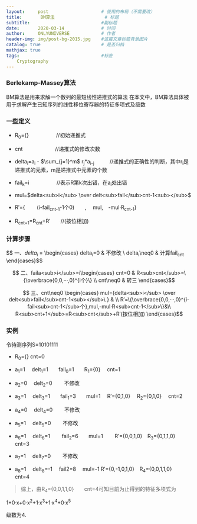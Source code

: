 ```yaml
---
layout:     post                    # 使用的布局（不需要改）
title:       BM算法                   # 标题 
subtitle:                           #副标题
date:       2020-03-14              # 时间
author:     ONLYUNIVERSE            # 作者
header-img: img/post-bg-2015.jpg    #这篇文章标题背景图片
catalog: true                       # 是否归档
mathjax: true
tags:                               #标签
    Cryptography
---
```


### Berlekamp-Massey算法

BM算法是用来求解一个数列的最短线性递推式的算法
在本文中，BM算法具体被用于求解产生已知序列的线性移位寄存器的特征多项式及级数

### 一些定义

- R<sub>0</sub>={}  &emsp;&emsp;&emsp;&emsp;&emsp;//初始递推式

- cnt &emsp;&emsp;&emsp;&emsp;&emsp;&emsp;//递推式的修改次数

- delta<sub>i</sub>=a<sub>i</sub> - $\sum_{j=1}^m$ r<sub>j</sub>*a<sub>i-j</sub>&emsp;&emsp;&emsp;//递推式的正确性的判断，其中r<sub>i</sub>是递推式的元素，m是递推式中元素的个数

- fail<sub>k</sub>=i&emsp;&emsp;&emsp;&emsp;&emsp; //表示R第k次出错，在a<sub>i</sub>处出错

- mul=$delta<sub>i</sub> \over delt<sub>fail</sub>cnt-1<sub></sub>$

- R′={ &emsp;&emsp;(i-fail<sub>cnt-1</sub>-1个0)&emsp;&emsp;, &emsp;mul,&emsp;-mul·R<sub>cnt-1</sub>}

- R<sub>cnt+1</sub>=R<sub>cnt</sub>+R′&emsp;&emsp;//(按位相加)

### 计算步骤

$$ 一、$delta_i$ = \begin{cases}
delta<sub>i</sub>=0 & 不修改 \\
delta<sub>i</sub>\neq0 & 计算fail<sub>cnt</sub>
\end{cases}$$

$$ 二、faila<sub>i</sub>=i\begin{cases}
cnt=0 & R<sub>cnt</sub>=\{\overbrace{0,0,···,0}^{i个}\} \\
cnt\neq0 & 转三
\end{cases}$$

$$ 三、cnt\neq0 \begin{cases}
mul={delta<sub>i</sub> \over delt<sub>fail</sub>cnt-1<sub></sub>\ } & \\
R′=\{\overbrace{0,0,···,0}^{i-fail<sub>cnt-1</sub>个},mul,-mul·R<sub>cnt-1</sub>\}&\\
R<sub>cnt+1</sub>=R<sub>cnt</sub>+R′(按位相加)
\end{cases}$$

### 实例

令待测序列S=10101111

- R<sub>0</sub>={} cnt=0

- a<sub>1</sub>=1 &emsp;delt<sub>1</sub>=1&emsp;&emsp;fail<sub>0</sub>=1&emsp;&emsp;R<sub>1</sub>={0} &emsp;cnt=1

- a<sub>2</sub>=0 &emsp;delt<sub>2</sub>=0 &emsp;&emsp;不修改

- a<sub>3</sub>=1 &emsp;delt<sub>3</sub>=1&emsp;&emsp;fail<sub>1</sub>=3&emsp;&emsp;mul=1&emsp; R′={0,1,0} &emsp;R<sub>2</sub>={0,1,0} &emsp;cnt=2

- a<sub>4</sub>=0 &emsp;delt<sub>4</sub>=0 &emsp;&emsp;不修改

- a<sub>5</sub>=1 &emsp;delt<sub>5</sub>=0 &emsp;&emsp;不修改

- a<sub>6</sub>=1 &emsp;delt<sub>6</sub>=1  &emsp;&emsp;fail<sub>2</sub>=6&emsp;&emsp;mul=1 &emsp;&emsp;R′={0,0,1,0}&emsp;R<sub>3</sub>={0,1,1,0}&emsp;&emsp;cnt=3

- a<sub>7</sub>=1 &emsp;delt<sub>7</sub>=0 &emsp;&emsp;不修改

- a<sub>8</sub>=1 &emsp;delt<sub>8</sub>=-1 &emsp;fail2=8 &emsp;mul=-1 R′={0,-1,0,1,0}&emsp;R<sub>4</sub>={0,0,1,1,0}&emsp;&emsp;cnt=4

>综上，由R<sub>4</sub>={0,0,1,1,0}&emsp;&emsp;cnt=4可知目前为止得到的特征多项式为

1+0·x+0·x<sup>2</sup>+1·x<sup>3</sup>+1·x<sup>4</sup>+0·x<sup>5</sup>

级数为4.
